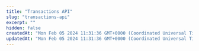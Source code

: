 ```yaml
---
title: "Transactions API"
slug: "transactions-api"
excerpt: ""
hidden: false
createdAt: "Mon Feb 05 2024 11:31:36 GMT+0000 (Coordinated Universal Time)"
updatedAt: "Mon Feb 05 2024 11:31:36 GMT+0000 (Coordinated Universal Time)"
---
```

